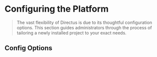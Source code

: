 # Configuring the Platform

> The vast flexibility of Directus is due to its thoughtful configuration options. This section guides administrators
> through the process of tailoring a newly installed project to your exact needs.

## Config Options
